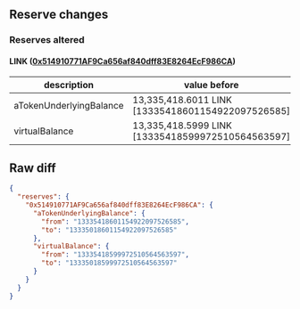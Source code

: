 ## Reserve changes

### Reserves altered

#### LINK ([0x514910771AF9Ca656af840dff83E8264EcF986CA](https://etherscan.io/address/0x514910771AF9Ca656af840dff83E8264EcF986CA))

| description | value before | value after |
| --- | --- | --- |
| aTokenUnderlyingBalance | 13,335,418.6011 LINK [13335418601154922097526585] | 13,335,018.6011 LINK [13335018601154922097526585] |
| virtualBalance | 13,335,418.5999 LINK [13335418599972510564563597] | 13,335,018.5999 LINK [13335018599972510564563597] |


## Raw diff

```json
{
  "reserves": {
    "0x514910771AF9Ca656af840dff83E8264EcF986CA": {
      "aTokenUnderlyingBalance": {
        "from": "13335418601154922097526585",
        "to": "13335018601154922097526585"
      },
      "virtualBalance": {
        "from": "13335418599972510564563597",
        "to": "13335018599972510564563597"
      }
    }
  }
}
```